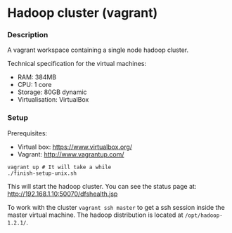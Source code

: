 Hadoop cluster (vagrant)
======================

### Description

A vagrant workspace containing a single node hadoop cluster.

Technical specification for the virtual machines:
* RAM: 384MB
* CPU: 1 core
* Storage: 80GB dynamic
* Virtualisation: VirtualBox


### Setup

Prerequisites:
* Virtual box: https://www.virtualbox.org/
* Vagrant: http://www.vagrantup.com/


```
vagrant up # It will take a while
./finish-setup-unix.sh
```
This will start the hadoop cluster. You can see the status page at: http://192.168.1.10:50070/dfshealth.jsp

To work with the cluster ```vagrant ssh master``` to get a ssh session inside the master virtual machine. The hadoop distribution is located at ```/opt/hadoop-1.2.1/```.
